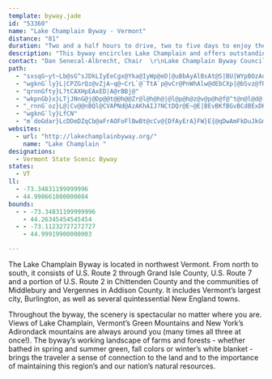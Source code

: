 ```yaml
---
template: byway.jade
id: "53360"
name: "Lake Champlain Byway - Vermont"
distance: "81"
duration: "Two and a half hours to drive, two to five days to enjoy the byway."
description: "This byway encircles Lake Champlain and offers outstanding views of the Lake, the Green Mountains and Adirondacks, and the area's working landscapes."
contact: "Dan Senecal-Albrecht, Chair  \r\nLake Champlain Byway Council  \r\n802-846-4490, ext. 29  \r\n<dsenecal-albrecht@ccrpcvt.org>"
path: 
  - "sxsqG~yt~Lb@sG^sJDkLIyEeCgx@Yka@IyWp@eD|@uBbAyAlBsAt@S|BU|WYpBOzAq@~@}@hAsBd@oA`@gB?eBc@y]w@kjAJgD\\gDp@mCp@kBx@_B|@qA~A{AtAy@`Be@~BYbCJvF`Ap[xGtPfFfIlDxNfHrBl@pk@~HrACdAa@~@_Ah@sAXwBDyTSsdALmDd@_Dh@kBx@eBjX{e@xCaEnOaR~QwQbAe@`ASvAKrADzFrBpRfItJlDbEz@jP~BpCPrFExEg@jTqGdBSbCDvG~@xBj@tGbCxBZp`@w@|RwAjBAzAVtAb@tJxF|FjCxa@pS~DdBx@PrAFjNElB[~AcAlAsAt@sAd@sAfCsH|CcLxAyBt@s@fBw@xAObBBpMvCvEtBbNfH~GjCxMxDrDl@xTrBdAF|@Ar@KhA_@x@o@`AqAfAqCzHeWd@_AbAsApB_B`BKlIPzIs@tBD`Ip@pDCvAQ~IgB~DaAb^eLfD{AlEgDnGsFl@s@rAsBbAeChAoDrH{VbAkAhAmArBeAfGmB|D[nA@|B~@bB~@bBd@fI?lCTdBh@v@JbJ|ExAxAzJlMxExEfEhDxCrBlF~CdHrClYtKlGvBdI`DnSbKpHdDtCl@zD\\lBf@dFrDfC`C~AjAdJxDnPzNvAdBd@fDc@|JBpCNbCx@pFnAxFh@bBfAhBzAlAnC~A`FrBdg@|OvAPx@?hWeBpHDzlAlDtvBfHbE?tMmAvJeClAg@xBqAtAmAlCeDvWw]d@c@|A_A~@YbAKhC@|C\\f`BnR~_@`Erj@hHbO|Ajp@fIjA`@nFjCnS|KlElB|l@zSbw@vWlk@bS`D~ArXzPtn@d_@|ItG|RfMzKdEb\\bL~Bl@dCL~f@oDdJsAhS_ElBk@nCiA~C}BtC{CpCgE|CkDzCsAdRmGbCaBhBsB~@eB~@eC|@gDR{ATsCD_DE_DqJq_CI{CBqBJyCRuCn@eEhAyD~AgElAsBz@gAb_@k^vCmDpB_E|@mCp@yCdF}\\d@yB|@sClJwNxAeEtMgj@hNgn@`L{e@|GwUd@wBb@gBTmBZaFhJkgCR_Bn@{Cr@iBt@uAvC}ChAm@xA_@rCMv]xCvDK|Dq@|DmAlDgBzC_CjDuDfFmGhCqCvCgCnA_AjDmBzAm@hVmI|CqBhCoClBeDrCgGpMsZlBqFdAiErAeHjHoi@tN{w@rDwTnBgMx@iIXkIHOHeDbFVlDWdMaDhAi@nGiD`Aw@zPkU|A_BnAg@pL}CfZwJhAm@fFkElCaBnEeBv@GrA@dC~@x\\zTzIlGnB`AvGlCrDdAbT`D`MxBtMxCjMfDlFrBt[bQxCjA|BXnDDx@ErA_@lCeBr@Ut@KvA?~A^x@f@pIlJpAx@f@RxAJzICnDN|GxBfSfHbDl@lDLbGa@~BE`SfAbBLnA^bAr@v@bAdD|G~@jCdA~FrAzC|AzBdBjAx@VxAF~MQjJHfHn@`s@fTtNlFj\\|MbALdMMXP^S|CEjKp@dCtBzExCjBr@f@~@Hf@@p@Iz@sAvGaA|Ls@rDgClGqAfIWdDQzHw@vHo@pDiC|J_@pBUlCDfBlCxA`AX|p@_A|Zm@fg@aBh@Ddc@zM^`@Rr@"
  - "wgknG`ly}L|CPZGrQz@vZjA~q@~CrL`@`TtA`p@vCr@PnWhAlw@dEbCXp|@bSvz@fR|IfBfHdBn[vG~Bp@bBl@bBbAvBnBVNrDzDzE`EbCxAnD~ApjB`g@dVfH~LrEdMrG~DfBhQlGnDx@fc@fI~D^fCJbED|CKvHq@dbAqNfGu@tBIpC?fEh@hCp@nBx@rCdB`CrBxX|\\`C`DpJxKbHtE|DlBxErA`Fr@zDPpB?zDSrEq@xBm@fj@uRnCs@dKaB`Iy@lCCtNXlDGvLkAbEs@fSuFz\\yNzb@eS`FyB`AYjYsDhUkDjIaA`Jy@pEw@`KaCtBw@`GcD"
  - "qrnnGfty}L?tCAXHpEAxED|A@rBBj@"
  - "wkpnGb}x}LTjJNnG@j@Dp@@t@@h@@Zr@l@h@h@|@l@p@h@z@v@p@h@f@^t@n@l@d@|AvAhAz@HH`@^~@z@j@^jAbAj@f@d@RrEIlBIdBErAEnBEpBE~BM"
  - "_rnnG`oz}L@|Cv@@nBQl@CVAPNd@AzAKhAIJ?NCtDQr@E~@E|BEvBKfBGvBCdBExDKbDQ^Ef@Mh@Wf@a@RQn@o@~@_Af@c@tCqCtAqAd@a@f@a@xBsBxCiChB_BlAeAbAw@v@o@hAiA^Y`@WVEV?V@|@?|@Dt@Dr@@J?J\\"
  - "wgknG`ly}LfCN"
  - "m`doGdar}LcDDeDZqCb@aFrAOFoFlBwBt@cCv@{DfAyErA}FW}E{@qDwAmFkDuJkGmb@s[sr@yj@__@aYaGwFcRyQsFeEyBaEsA}BkAiBiSm]yA_AmD}AiADe\\aHeJi@sLHeY~CaEEsu@_JgBm@oBCwBy@sASyBo@aIyAgJyAuFgBmIcEyZ}NmO_HcScGcHaBeH_AwV_EaFmACAIAkJuBkEcB}MsIaBqAyHgIeAgBMWkCuEiHkPmFoR}DyQ"
websites: 
  - url: "http://lakechamplainbyway.org/"
    name: "Lake Champlain "
designations: 
  - Vermont State Scenic Byway
states: 
  - VT
ll: 
  - -73.34831199999996
  - 44.998661000000084
bounds: 
  - - -73.34831199999996
    - 44.26345454545454
  - - -73.11232727272727
    - 44.99919900000003

---
```


The Lake Champlain Byway is located in northwest Vermont.  From north to south, it consists of U.S. Route 2 through Grand Isle County, U.S. Route 7 and a portion of U.S. Route 2 in Chittenden County and the communities of Middlebury and Vergennes in Addison County. It includes Vermont’s largest city, Burlington, as well as several quintessential New England towns. 

Throughout the byway, the scenery is spectacular no matter where you are. Views of Lake Champlain, Vermont’s Green Mountains and New York’s Adirondack mountains are always around you (many times all three at once!). The byway’s working landscape of farms and forests - whether bathed in spring and summer green, fall colors or winter’s white blanket - brings the traveler a sense of connection to the land and to the importance of maintaining this region’s and our nation’s natural resources.